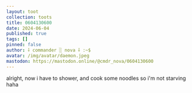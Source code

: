 ```yaml
---
layout: toot
collection: toots
title: 0604130600
date: 2024-06-04
published: true
tags: []
pinned: false
author: ⸸ commander ░ nova ⸸ :~$
avatar: /img/avatar/daemon.jpeg
mastodon: https://mastodon.online/@cmdr_nova/0604130600
---
```


alright, now i have to shower, and cook some noodles so i'm not starving haha
